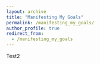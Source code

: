```yaml
---
layout: archive
title: "Manifesting My Goals"
permalink: /manifesting_my_goals/
author_profile: true
redirect_from:
  - /manifesting_my_goals
---
```


Test2
